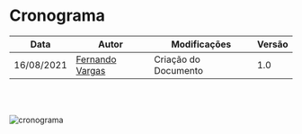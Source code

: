 # Cronograma

| Data       | Autor                                        | Modificações                      | Versão |
| ---------- | -------------------------------------------- | --------------------------------- | ------ |
| 16/08/2021 | [Fernando Vargas](https://github.com/SFernandoS) | Criação do Documento | 1.0    |

<br><br>

![cronograma](https://user-images.githubusercontent.com/54643557/129571254-7aa81150-9257-4fba-b896-791acf4dbc00.PNG)

<br>

